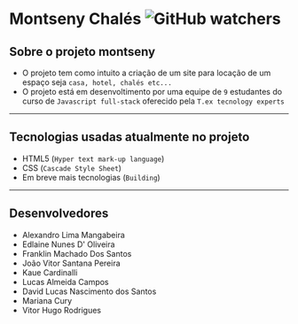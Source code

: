 # Montseny Chalés   ![GitHub watchers](https://img.shields.io/github/watchers/franklinmachado/webhotel?style=social)
## Sobre o projeto montseny
- O projeto tem como intuito a criação de um site para locação de um espaço seja `casa, hotel, chalés etc...`
- O projeto está em desenvoltimento por uma equipe de `9` estudantes do curso de `Javascript full-stack` oferecido pela `T.ex tecnology experts`
---
## Tecnologias usadas atualmente no projeto
- HTML5 (`Hyper text mark-up language`)
- CSS (`Cascade Style Sheet`)
- Em breve mais tecnologias (`Building`)
---
## Desenvolvedores
- Alexandro Lima Mangabeira
- Edlaine Nunes D' Oliveira
- Franklin Machado Dos Santos
- João Vitor Santana Pereira
- Kaue Cardinalli
- Lucas Almeida Campos
- David Lucas Nascimento dos Santos
- Mariana Cury
- Vitor Hugo Rodrigues